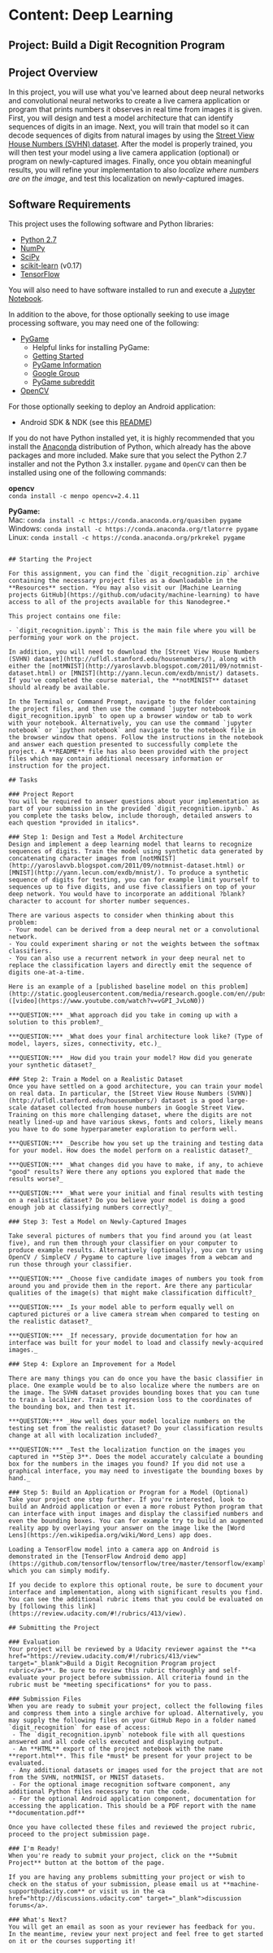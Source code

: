 # Content: Deep Learning
## Project: Build a Digit Recognition Program

## Project Overview

In this project, you will use what you've learned about deep neural networks and convolutional neural networks to create a live camera application or program that prints numbers it observes in real time from images it is given. First, you will design and test a model architecture that can identify sequences of digits in an image. Next, you will train that model so it can decode sequences of digits from natural images by using the [Street View House Numbers (SVHN) dataset](http://ufldl.stanford.edu/housenumbers/). After the model is properly trained, you will then test your model using a live camera application (optional) or program on newly-captured images. Finally, once you obtain meaningful results, you will refine your implementation to also *localize where numbers are on the image*, and test this localization on newly-captured images.

## Software Requirements
This project uses the following software and Python libraries:

- [Python 2.7](https://www.python.org/download/releases/2.7/)
- [NumPy](http://www.numpy.org/)
- [SciPy](https://www.scipy.org/)
- [scikit-learn](http://scikit-learn.org/0.17/install.html) (v0.17)
- [TensorFlow](http://tensorflow.org)

You will also need to have software installed to run and execute a [Jupyter Notebook](http://ipython.org/notebook.html).

In addition to the above, for those optionally seeking to use image processing software, you may need one of the following:
- [PyGame](http://pygame.org/)
   - Helpful links for installing PyGame:
   - [Getting Started](https://www.pygame.org/wiki/GettingStarted)
   - [PyGame Information](http://www.pygame.org/wiki/info)
   - [Google Group](https://groups.google.com/forum/#!forum/pygame-mirror-on-google-groups)
   - [PyGame subreddit](https://www.reddit.com/r/pygame/)
- [OpenCV](http://opencv.org/)

For those optionally seeking to deploy an Android application:
- Android SDK & NDK (see this [README](https://github.com/tensorflow/tensorflow/blob/master/tensorflow/examples/android/README.md))

If you do not have Python installed yet, it is highly recommended that you install the [Anaconda](http://continuum.io/downloads) distribution of Python, which already has the above packages and more included. Make sure that you select the Python 2.7 installer and not the Python 3.x installer. `pygame` and `OpenCV` can then be installed using one of the following commands:

**opencv**  
`conda install -c menpo opencv=2.4.11`

**PyGame:**  
Mac:  `conda install -c https://conda.anaconda.org/quasiben pygame`  
Windows: `conda install -c https://conda.anaconda.org/tlatorre pygame`  
Linux:  `conda install -c https://conda.anaconda.org/prkrekel pygame`  
```

## Starting the Project

For this assignment, you can find the `digit_recognition.zip` archive containing the necessary project files as a downloadable in the **Resources** section. *You may also visit our [Machine Learning projects GitHub](https://github.com/udacity/machine-learning) to have access to all of the projects available for this Nanodegree.*

This project contains one file:

- `digit_recognition.ipynb`: This is the main file where you will be performing your work on the project.

In addition, you will need to download the [Street View House Numbers (SVHN) dataset](http://ufldl.stanford.edu/housenumbers/), along with either the [notMNIST](http://yaroslavvb.blogspot.com/2011/09/notmnist-dataset.html) or [MNIST](http://yann.lecun.com/exdb/mnist/) datasets. If you've completed the course material, the **notMINIST** dataset should already be available.

In the Terminal or Command Prompt, navigate to the folder containing the project files, and then use the command `jupyter notebook digit_recognition.ipynb` to open up a browser window or tab to work with your notebook. Alternatively, you can use the command `jupyter notebook` or `ipython notebook` and navigate to the notebook file in the browser window that opens. Follow the instructions in the notebook and answer each question presented to successfully complete the project. A **README** file has also been provided with the project files which may contain additional necessary information or instruction for the project. 

## Tasks

### Project Report
You will be required to answer questions about your implementation as part of your submission in the provided `digit_recognition.ipynb.` As you complete the tasks below, include thorough, detailed answers to each question *provided in italics*.

### Step 1: Design and Test a Model Architecture
Design and implement a deep learning model that learns to recognize sequences of digits. Train the model using synthetic data generated by concatenating character images from [notMNIST](http://yaroslavvb.blogspot.com/2011/09/notmnist-dataset.html) or [MNIST](http://yann.lecun.com/exdb/mnist/). To produce a synthetic sequence of digits for testing, you can for example limit yourself to sequences up to five digits, and use five classifiers on top of your deep network. You would have to incorporate an additional ?blank? character to account for shorter number sequences.

There are various aspects to consider when thinking about this problem:
- Your model can be derived from a deep neural net or a convolutional network.
- You could experiment sharing or not the weights between the softmax classifiers.
- You can also use a recurrent network in your deep neural net to replace the classification layers and directly emit the sequence of digits one-at-a-time.

Here is an example of a [published baseline model on this problem](http://static.googleusercontent.com/media/research.google.com/en//pubs/archive/42241.pdf). ([video](https://www.youtube.com/watch?v=vGPI_JvLoN0))

***QUESTION:*** _What approach did you take in coming up with a solution to this problem?_

***QUESTION:*** _What does your final architecture look like? (Type of model, layers, sizes, connectivity, etc.)_

***QUESTION:*** _How did you train your model? How did you generate your synthetic dataset?_

### Step 2: Train a Model on a Realistic Dataset
Once you have settled on a good architecture, you can train your model on real data. In particular, the [Street View House Numbers (SVHN)](http://ufldl.stanford.edu/housenumbers/) dataset is a good large-scale dataset collected from house numbers in Google Street View. Training on this more challenging dataset, where the digits are not neatly lined-up and have various skews, fonts and colors, likely means you have to do some hyperparameter exploration to perform well.

***QUESTION:*** _Describe how you set up the training and testing data for your model. How does the model perform on a realistic dataset?_

***QUESTION:*** _What changes did you have to make, if any, to achieve "good" results? Were there any options you explored that made the results worse?_

***QUESTION:*** _What were your initial and final results with testing on a realistic dataset? Do you believe your model is doing a good enough job at classifying numbers correctly?_

### Step 3: Test a Model on Newly-Captured Images

Take several pictures of numbers that you find around you (at least five), and run them through your classifier on your computer to produce example results. Alternatively (optionally), you can try using OpenCV / SimpleCV / Pygame to capture live images from a webcam and run those through your classifier.

***QUESTION:*** _Choose five candidate images of numbers you took from around you and provide them in the report. Are there any particular qualities of the image(s) that might make classification difficult?_

***QUESTION:*** _Is your model able to perform equally well on captured pictures or a live camera stream when compared to testing on the realistic dataset?_

***QUESTION:*** _If necessary, provide documentation for how an interface was built for your model to load and classify newly-acquired images._

### Step 4: Explore an Improvement for a Model

There are many things you can do once you have the basic classifier in place. One example would be to also localize where the numbers are on the image. The SVHN dataset provides bounding boxes that you can tune to train a localizer. Train a regression loss to the coordinates of the bounding box, and then test it. 

***QUESTION:*** _How well does your model localize numbers on the testing set from the realistic dataset? Do your classification results change at all with localization included?_

***QUESTION:*** _Test the localization function on the images you captured in **Step 3**. Does the model accurately calculate a bounding box for the numbers in the images you found? If you did not use a graphical interface, you may need to investigate the bounding boxes by hand._

### Step 5: Build an Application or Program for a Model (Optional)
Take your project one step further. If you're interested, look to build an Android application or even a more robust Python program that can interface with input images and display the classified numbers and even the bounding boxes. You can for example try to build an augmented reality app by overlaying your answer on the image like the [Word Lens](https://en.wikipedia.org/wiki/Word_Lens) app does.

Loading a TensorFlow model into a camera app on Android is demonstrated in the [TensorFlow Android demo app](https://github.com/tensorflow/tensorflow/tree/master/tensorflow/examples/android), which you can simply modify.

If you decide to explore this optional route, be sure to document your interface and implementation, along with significant results you find. You can see the additional rubric items that you could be evaluated on by [following this link](https://review.udacity.com/#!/rubrics/413/view).

## Submitting the Project

### Evaluation
Your project will be reviewed by a Udacity reviewer against the **<a href="https://review.udacity.com/#!/rubrics/413/view" target="_blank">Build a Digit Recognition Program project rubric</a>**. Be sure to review this rubric thoroughly and self-evaluate your project before submission. All criteria found in the rubric must be *meeting specifications* for you to pass.

### Submission Files
When you are ready to submit your project, collect the following files and compress them into a single archive for upload. Alternatively, you may supply the following files on your GitHub Repo in a folder named `digit_recognition` for ease of access:
 - The `digit_recognition.ipynb` notebook file with all questions answered and all code cells executed and displaying output.
 - An **HTML** export of the project notebook with the name **report.html**. This file *must* be present for your project to be evaluated.
 - Any additional datasets or images used for the project that are not from the SVHN, notMNIST, or MNIST datasets.
 - For the optional image recognition software component, any additional Python files necessary to run the code.
 - For the optional Android application component, documentation for accessing the application. This should be a PDF report with the name **documentation.pdf**

Once you have collected these files and reviewed the project rubric, proceed to the project submission page.

### I'm Ready!
When you're ready to submit your project, click on the **Submit Project** button at the bottom of the page.

If you are having any problems submitting your project or wish to check on the status of your submission, please email us at **machine-support@udacity.com** or visit us in the <a href="http://discussions.udacity.com" target="_blank">discussion forums</a>.

### What's Next?
You will get an email as soon as your reviewer has feedback for you. In the meantime, review your next project and feel free to get started on it or the courses supporting it!
